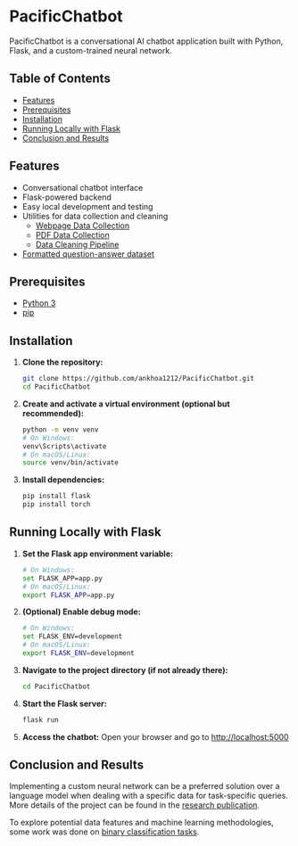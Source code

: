 # PacificChatbot

PacificChatbot is a conversational AI chatbot application built with Python, Flask, and a custom-trained neural network.

## Table of Contents

- [Features](#features)
- [Prerequisites](#prerequisites)
- [Installation](#installation)
- [Running Locally with Flask](#running-locally-with-flask)
- [Conclusion and Results](#conclusion-and-results)

## Features

- Conversational chatbot interface
- Flask-powered backend
- Easy local development and testing
- Utilities for data collection and cleaning
    - [Webpage Data Collection](https://github.com/ankhoa1212/PacificChatbot/tree/main/Data_cleaning)
    - [PDF Data Collection](https://github.com/ankhoa1212/PacificChatbot/tree/main/pdf_data_collector)
    - [Data Cleaning Pipeline](https://github.com/ankhoa1212/PacificChatbot/tree/main/Clean_Web_Data)
- [Formatted question-answer dataset](https://github.com/ankhoa1212/PacificChatbot/tree/main/Dataset)

## Prerequisites

- [Python 3](https://www.python.org/downloads/)
- [pip](https://pip.pypa.io/en/stable/)

## Installation

1. **Clone the repository:**
    ```bash
    git clone https://github.com/ankhoa1212/PacificChatbot.git
    cd PacificChatbot
    ```

2. **Create and activate a virtual environment (optional but recommended):**
    ```bash
    python -m venv venv
    # On Windows:
    venv\Scripts\activate
    # On macOS/Linux:
    source venv/bin/activate
    ```

3. **Install dependencies:**
    ```bash
    pip install flask
    pip install torch
    ```

## Running Locally with Flask

1. **Set the Flask app environment variable:**
    ```bash
    # On Windows:
    set FLASK_APP=app.py
    # On macOS/Linux:
    export FLASK_APP=app.py
    ```

2. **(Optional) Enable debug mode:**
    ```bash
    # On Windows:
    set FLASK_ENV=development
    # On macOS/Linux:
    export FLASK_ENV=development
    ```
3. **Navigate to the project directory (if not already there):**
    ```bash
    cd PacificChatbot
    ```

4. **Start the Flask server:**
    ```bash
    flask run
    ```

5. **Access the chatbot:**
    Open your browser and go to [http://localhost:5000](http://localhost:5000)

## Conclusion and Results
Implementing a custom neural network can be a preferred solution over a language model when dealing with a specific data for task-specific queries. More details of the project can be found in the [research publication](https://thesai.org/Publications/ViewPaper?Volume=15&Issue=6&Code=ijacsa&SerialNo=6).

To explore potential data features and machine learning methodologies, some work was done on [binary classification tasks](https://github.com/ankhoa1212/PacificChatbot/tree/main/Project_Summary/Summary.ipynb).